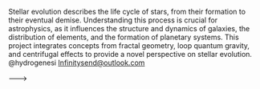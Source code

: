 Stellar evolution describes the life cycle of stars, from their formation to their eventual demise. Understanding this process is crucial for astrophysics, as it influences the structure and dynamics of galaxies, the distribution of elements, and the formation of planetary systems. This project integrates concepts from fractal geometry, loop quantum gravity, and centrifugal effects to provide a novel perspective on stellar evolution.
@hydrogenesi
Infinitysend@outlook.com

--->
